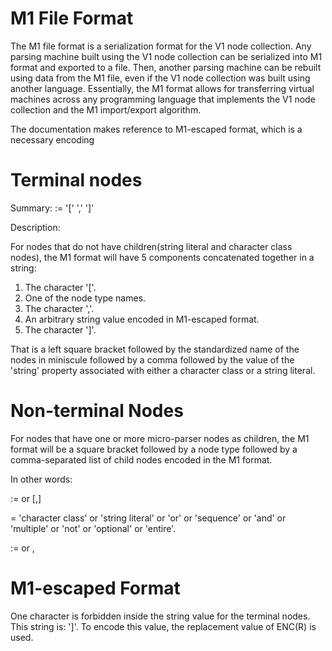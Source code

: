 # M1 File Format

The M1 file format is a serialization format for the V1 node collection. Any parsing machine built using the V1 node collection can be serialized into M1 format and exported to a file. Then, another parsing machine can be rebuilt using data from the M1 file, even if the V1 node collection was built using another language. Essentially, the M1 format allows for transferring virtual machines across any programming language that implements the V1 node collection and the M1 import/export algorithm.

The documentation makes reference to M1-escaped format, which is a necessary encoding

# Terminal nodes
Summary:
<terminal node> := '[' <node type> ',' <string value> ']'

Description:

For nodes that do not have children(string literal and character class nodes), the M1 format will have 5 components concatenated together in a string:

1. The character '['.
2. One of the node type names.
3. The character ','.
4. An arbitrary string value encoded in M1-escaped format.
5. The character ']'.

That is a left square bracket followed by the standardized name of the nodes in miniscule followed by a comma followed by the value of the 'string' property associated with either a character class or a string literal.

# Non-terminal Nodes
For nodes that have one or more micro-parser nodes as children, the M1 format will be a square bracket followed by a node type followed by a comma-separated list of child nodes encoded in the M1 format.

In other words:

<node> :=
<terminal node>
or
[<node type>,<children list>]

<node type>=
'character class' or 'string literal' or 'or' or 'sequence' or 'and' or 'multiple' or 'not' or 'optional' or 'entire'.

<children list> :=
<node>
or
<node>,<children list>

# M1-escaped Format
One character is forbidden inside the string value for the terminal nodes. This string is: ']'. To encode this value, the replacement value of ENC(R) is used.

